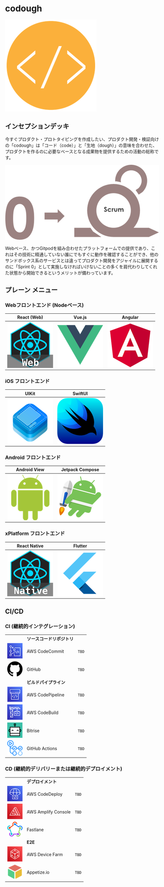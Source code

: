 # codough

![codough](./logo.png)

## インセプションデッキ

今すぐプロダクト・プロトタイピングを作成したい、プロダクト開発・検証向けの「codough」は「コード（code）」と「生地（dough）」の意味を合わせた、プロダクトを作るのに必要なベースとなる成果物を提供するための活動の総称です。

![](./contents/scrum/scrum-sprint0.png)

Webベース、かつGitpodを組み合わせたプラットフォームでの提供であり、これはその技術に精通していない誰にでもすぐに動作を確認することができ、他のサンドボックス系のサービスとは違ってプロダクト開発をアジャイルに展開するのに「Sprint 0」として実施しなければいけないことの多くを肩代わりしてくれた状態から開始できるというメリットが備わっています。

## プレーン メニュー

### Webフロントエンド (Nodeベース)

| React (Web) | Vue.js | Angular | 
| --- | --- | --- |
| [![react-web](./contents/menu/icon-react-web.png)](https://github.com/codough/codough-plate-web-react) | [![](./contents/menu/icon-vue.png)](https://github.com/codough/codough-plate-web-vue) | [![](./contents/menu/icon-angular.png)](https://github.com/codough/codough-plate-web-angular) |

### iOS フロントエンド

| UIKit | SwiftUI |
| --- | --- |
| [![iOS UIKit](./contents/menu/icon-ios-uikit.png)](https://github.com/codough/codough-plate-ios-uikit) | [![iOS SwiftUI](./contents/menu/icon-ios-swiftui.png)](https://github.com/codough/codough-plate-ios-swiftui) |

### Android フロントエンド

| Android View | Jetpack Compose |
| --- | --- |
| [![Android View](./contents/menu/icon-android-view.png)](https://github.com/codough/codough-plate-android-view) | [![Android Jetpack Compose](./contents/menu/icon-android-jetpack.png)](https://github.com/codough/codough-plate-android-jetpack-compose) |

### xPlatform フロントエンド

| React Native | Flutter |
| --- | --- |
| ![React Native](./contents/menu/icon-react-native.png) | ![Flutter](./contents/menu/icon-flutter.png) |

## CI/CD

### CI (継続的インテグレーション)

| | | |
| --- | --- | --- |
| | **ソースコードリポジトリ** | |
| ![AWS CodeCommit](./contents/cicd/icon-cicd-codecommit.png) | AWS CodeCommit | `TBD` |
| ![GitHub](./contents/cicd/icon-cicd-github.png) | GitHub | `TBD` |
| | **ビルドパイプライン** | |
| ![AWS CodePipeline](./contents/cicd/icon-cicd-codepipeline.png) | AWS CodePipeline | `TBD` |
| ![AWS CodeBuild](./contents/cicd/icon-cicd-codebuild.png) | AWS CodeBuild | `TBD` |
| ![Bitrise](./contents/cicd/icon-cicd-bitrise.png) | Bitrise | `TBD` |
| ![GitHub Actions](./contents/cicd/icon-cicd-githubactions.png) | GitHub Actions | `TBD` |

### CD (継続的デリバリーまたは継続的デプロイメント)

| | | |
| --- | --- | --- |
| | **デプロイメント** | |
| ![AWS CodeDeploy](./contents/cicd/icon-cicd-codedeploy.png) | AWS CodeDeploy | `TBD` |
| ![AWS Amplify](./contents/cicd/icon-cicd-amplify.png) | AWS Amplify Console | `TBD` |
| ![Fastlane](./contents/cicd/icon-cicd-fastlane.png) | Fastlane | `TBD` |
| | **E2E** | |
| ![AWS Device Farm](./contents/cicd/icon-cicd-devicefarm.png) | AWS Device Farm | `TBD` |
| ![AWS Device Farm](./contents/cicd/icon-cicd-appetize.io.png) | Appetize.io | `TBD` |ΩΩ
